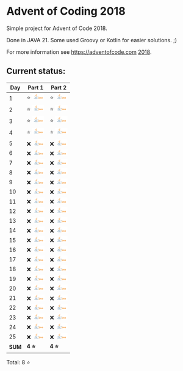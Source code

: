 # Advent of Coding 2018

Simple project for Advent of Code 2018.

Done in JAVA 21. Some used Groovy or Kotlin for easier solutions. ;)

For more information see https://adventofcode.com [2018](https://adventofcode.com/2018).

## Current status:

| Day     | Part 1                     | Part 2                     |
|---------|----------------------------|----------------------------|
| 1       | ⭐ ![JAVA](../img/java.png) | ⭐ ![JAVA](../img/java.png) |
| 2       | ⭐ ![JAVA](../img/java.png) | ⭐ ![JAVA](../img/java.png) |
| 3       | ⭐ ![JAVA](../img/java.png) | ⭐ ![JAVA](../img/java.png) |
| 4       | ⭐ ![JAVA](../img/java.png) | ⭐ ![JAVA](../img/java.png) |
| 5       | ❌ ![JAVA](../img/java.png) | ❌ ![JAVA](../img/java.png) |
| 6       | ❌ ![JAVA](../img/java.png) | ❌ ![JAVA](../img/java.png) |
| 7       | ❌ ![JAVA](../img/java.png) | ❌ ![JAVA](../img/java.png) |
| 8       | ❌ ![JAVA](../img/java.png) | ❌ ![JAVA](../img/java.png) |
| 9       | ❌ ![JAVA](../img/java.png) | ❌ ![JAVA](../img/java.png) |
| 10      | ❌ ![JAVA](../img/java.png) | ❌ ![JAVA](../img/java.png) |
| 11      | ❌ ![JAVA](../img/java.png) | ❌ ![JAVA](../img/java.png) |
| 12      | ❌ ![JAVA](../img/java.png) | ❌ ![JAVA](../img/java.png) |
| 13      | ❌ ![JAVA](../img/java.png) | ❌ ![JAVA](../img/java.png) |
| 14      | ❌ ![JAVA](../img/java.png) | ❌ ![JAVA](../img/java.png) |
| 15      | ❌ ![JAVA](../img/java.png) | ❌ ![JAVA](../img/java.png) |
| 16      | ❌ ![JAVA](../img/java.png) | ❌ ![JAVA](../img/java.png) |
| 17      | ❌ ![JAVA](../img/java.png) | ❌ ![JAVA](../img/java.png) |
| 18      | ❌ ![JAVA](../img/java.png) | ❌ ![JAVA](../img/java.png) |
| 19      | ❌ ![JAVA](../img/java.png) | ❌ ![JAVA](../img/java.png) |
| 20      | ❌ ![JAVA](../img/java.png) | ❌ ![JAVA](../img/java.png) |
| 21      | ❌ ![JAVA](../img/java.png) | ❌ ![JAVA](../img/java.png) |
| 22      | ❌ ![JAVA](../img/java.png) | ❌ ![JAVA](../img/java.png) |
| 23      | ❌ ![JAVA](../img/java.png) | ❌ ![JAVA](../img/java.png) |
| 24      | ❌ ![JAVA](../img/java.png) | ❌ ![JAVA](../img/java.png) |
| 25      | ❌ ![JAVA](../img/java.png) | ❌ ![JAVA](../img/java.png) |
| **SUM** | **4 ⭐**                    | **4 ⭐**                    |

Total: 8 ⭐
